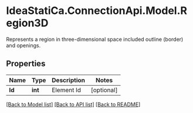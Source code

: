 # IdeaStatiCa.ConnectionApi.Model.Region3D
Represents a region in three-dimensional space included outline (border) and openings.

## Properties

Name | Type | Description | Notes
------------ | ------------- | ------------- | -------------
**Id** | **int** | Element Id | [optional] 

[[Back to Model list]](../README.md#documentation-for-models) [[Back to API list]](../README.md#documentation-for-api-endpoints) [[Back to README]](../README.md)

